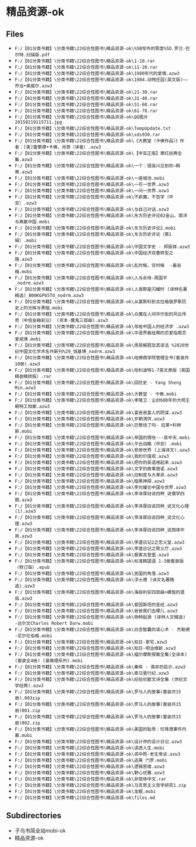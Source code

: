 # 精品资源-ok

## Files

- `F:/【01分类书籍】\分类书籍\22综合性图书\精品资源-ok\%5B写作的零度%5D.罗兰·巴尔特.扫描版.pdf`
- `F:/【01分类书籍】\分类书籍\22综合性图书\精品资源-ok\1-10.rar`
- `F:/【01分类书籍】\分类书籍\22综合性图书\精品资源-ok\11-20.rar`
- `F:/【01分类书籍】\分类书籍\22综合性图书\精品资源-ok\1980年代的爱情.azw3`
- `F:/【01分类书籍】\分类书籍\22综合性图书\精品资源-ok\1984.动物庄园(英文版)——乔治•奥威尔.azw3`
- `F:/【01分类书籍】\分类书籍\22综合性图书\精品资源-ok\21-30.rar`
- `F:/【01分类书籍】\分类书籍\22综合性图书\精品资源-ok\31-40.rar`
- `F:/【01分类书籍】\分类书籍\22综合性图书\精品资源-ok\51-60.rar`
- `F:/【01分类书籍】\分类书籍\22综合性图书\精品资源-ok\61-78.rar`
- `F:/【01分类书籍】\分类书籍\22综合性图书\精品资源-ok\QQ图片20150219115711.jpg`
- `F:/【01分类书籍】\分类书籍\22综合性图书\精品资源-ok\TempUpdate.txt`
- `F:/【01分类书籍】\分类书籍\22综合性图书\精品资源-ok\xds930.rar`
- `F:/【01分类书籍】\分类书籍\22综合性图书\精品资源-ok\《大教堂（卡佛作品）》作者：[美]雷蒙德•卡佛，肖铁（译者）.azw3`
- `F:/【01分类书籍】\分类书籍\22综合性图书\精品资源-ok\【中亚正版】萧红经典全集.azw3`
- `F:/【01分类书籍】\分类书籍\22综合性图书\精品资源-ok\一个：很高兴见到你—韩寒.azw3`
- `F:/【01分类书籍】\分类书籍\22综合性图书\精品资源-ok\一座城池.mobi`
- `F:/【01分类书籍】\分类书籍\22综合性图书\精品资源-ok\一花一世界.azw3`
- `F:/【01分类书籍】\分类书籍\22综合性图书\精品资源-ok\一问一世界.azw3`
- `F:/【01分类书籍】\分类书籍\22综合性图书\精品资源-ok\不疯魔，不哲学（中亚）.azw3`
- `F:/【01分类书籍】\分类书籍\22综合性图书\精品资源-ok\与自己对话.azw3`
- `F:/【01分类书籍】\分类书籍\22综合性图书\精品资源-ok\东方历史评论02金山、南洋与离散中国.mobi`
- `F:/【01分类书籍】\分类书籍\22综合性图书\精品资源-ok\东方历史评论2.mobi`
- `F:/【01分类书籍】\分类书籍\22综合性图书\精品资源-ok\东方历史评论（第1辑）.mobi`
- `F:/【01分类书籍】\分类书籍\22综合性图书\精品资源-ok\中国文学史 - 郑振铎.azw3`
- `F:/【01分类书籍】\分类书籍\22综合性图书\精品资源-ok\中国经济双重转型之路.azw3`
- `F:/【01分类书籍】\分类书籍\22综合性图书\精品资源-ok\乱时候，穷时候  -姜淑梅.mobi`
- `F:/【01分类书籍】\分类书籍\22综合性图书\精品资源-ok\人与永恒-周国平_nodrm.azw3`
- `F:/【01分类书籍】\分类书籍\22综合性图书\精品资源-ok\人类群星闪耀时 (译林名著精选)_B00KGP65TO_nodrm.azw3`
- `F:/【01分类书籍】\分类书籍\22综合性图书\精品资源-ok\从莫斯科到古拉格俄罗斯历史上的光辉与黑暗.mobi`
- `F:/【01分类书籍】\分类书籍\22综合性图书\精品资源-ok\众魔在人间华尔街的风云传奇（中信金融前沿） (资本·魔鬼三部曲).azw3`
- `F:/【01分类书籍】\分类书籍\22综合性图书\精品资源-ok\写给中国人的经济学 .azw3`
- `F:/【01分类书籍】\分类书籍\22综合性图书\精品资源-ok\华语界最经典的恋爱指南恋爱戒律.mobi`
- `F:/【01分类书籍】\分类书籍\22综合性图书\精品资源-ok\周易解题及其读法 %2820世纪中国文化学术名作新刊%29_钱基博_nodrm.azw3`
- `F:/【01分类书籍】\分类书籍\22综合性图书\精品资源-ok\哈佛商学院管理全书(套装共10册).azw3`
- `F:/【01分类书籍】\分类书籍\22综合性图书\精品资源-ok\哈利波特1-7英文原版（英国精装精排版）.rar`
- `F:/【01分类书籍】\分类书籍\22综合性图书\精品资源-ok\回纥史 - Yang Sheng Min.azw3`
- `F:/【01分类书籍】\分类书籍\22综合性图书\精品资源-ok\大教堂 - 卡佛.mobi`
- `F:/【01分类书籍】\分类书籍\22综合性图书\精品资源-ok\孝陵卫：尘封600年的大明王朝特工档案.azw3`
- `F:/【01分类书籍】\分类书籍\22综合性图书\精品资源-ok\富爸爸富人的阴谋.azw3`
- `F:/【01分类书籍】\分类书籍\22综合性图书\精品资源-ok\岁朝清供.azw3`
- `F:/【01分类书籍】\分类书籍\22综合性图书\精品资源-ok\巴黎烧了吗- 拉莱•科林斯.mobi`
- `F:/【01分类书籍】\分类书籍\22综合性图书\精品资源-ok\帝国的惆怅---易中天.mobi`
- `F:/【01分类书籍】\分类书籍\22综合性图书\精品资源-ok\平台战略（中亚）.mobi`
- `F:/【01分类书籍】\分类书籍\22综合性图书\精品资源-ok\悲惨世界 (上海译文).azw3`
- `F:/【01分类书籍】\分类书籍\22综合性图书\精品资源-ok\我的价值观.azw3`
- `F:/【01分类书籍】\分类书籍\22综合性图书\精品资源-ok\把你的英语用起来.azw3`
- `F:/【01分类书籍】\分类书籍\22综合性图书\精品资源-ok\文字的故事唐诺.azw3`
- `F:/【01分类书籍】\分类书籍\22综合性图书\精品资源-ok\旧制度与大革命.azw3`
- `F:/【01分类书籍】\分类书籍\22综合性图书\精品资源-ok\暗黑神探.azw3`
- `F:/【01分类书籍】\分类书籍\22综合性图书\精品资源-ok\李光耀论中国与世界.azw3`
- `F:/【01分类书籍】\分类书籍\22综合性图书\精品资源-ok\李泽厚旧说四种_说儒学四期.azw3`
- `F:/【01分类书籍】\分类书籍\22综合性图书\精品资源-ok\李泽厚旧说四种_说文化心理 (1).azw3`
- `F:/【01分类书籍】\分类书籍\22综合性图书\精品资源-ok\李泽厚旧说四种_说文化心理.azw3`
- `F:/【01分类书籍】\分类书籍\22综合性图书\精品资源-ok\李泽厚旧说四种_说西体中用.azw3`
- `F:/【01分类书籍】\分类书籍\22综合性图书\精品资源-ok\李逵日记2之忠义堂.azw3`
- `F:/【01分类书籍】\分类书籍\22综合性图书\精品资源-ok\李逵日记之聚义厅.azw3`
- `F:/【01分类书籍】\分类书籍\22综合性图书\精品资源-ok\极客古登堡.azw3`
- `F:/【01分类书籍】\分类书籍\22综合性图书\精品资源-ok\标准韩国语 1-3册套装版（修订版）.epub`
- `F:/【01分类书籍】\分类书籍\22综合性图书\精品资源-ok\民国的角落.azw3`
- `F:/【01分类书籍】\分类书籍\22综合性图书\精品资源-ok\浮士德 (译文名著精选).azw3`
- `F:/【01分类书籍】\分类书籍\22综合性图书\精品资源-ok\海伯利安四部曲+螺旋的遗孤.azw3`
- `F:/【01分类书籍】\分类书籍\22综合性图书\精品资源-ok\爱因斯坦的圣经.azw3`
- `F:/【01分类书籍】\分类书籍\22综合性图书\精品资源-ok\爸爸我们去哪儿.azw3`
- `F:/【01分类书籍】\分类书籍\22综合性图书\精品资源-ok\物种起源 (译林人文精选) -达尔文Charles Robert Darw.mobi`
- `F:/【01分类书籍】\分类书籍\22综合性图书\精品资源-ok\白宫智囊的读心术 - 杰勒德·尼尔伦伯格.mobi`
- `F:/【01分类书籍】\分类书籍\22综合性图书\精品资源-ok\知日-家宅.azw3`
- `F:/【01分类书籍】\分类书籍\22综合性图书\精品资源-ok\知日-明治维新.azw3`
- `F:/【01分类书籍】\分类书籍\22综合性图书\精品资源-ok\福尔摩斯探案全集(全译本)(套装全4册) (最推理系列).mobi`
- `F:/【01分类书籍】\分类书籍\22综合性图书\精品资源-ok\秦晖 - 南非的启示.azw3`
- `F:/【01分类书籍】\分类书籍\22综合性图书\精品资源-ok\索马里行纪.azw3`
- `F:/【01分类书籍】\分类书籍\22综合性图书\精品资源-ok\纪伯伦散文诗全集 (世纪文学经典).azw3`
- `F:/【01分类书籍】\分类书籍\22综合性图书\精品资源-ok\罗马人的故事(套装共15册).003zip`
- `F:/【01分类书籍】\分类书籍\22综合性图书\精品资源-ok\罗马人的故事(套装共15册)001.zip`
- `F:/【01分类书籍】\分类书籍\22综合性图书\精品资源-ok\罗马人的故事(套装共15册)002.zip`
- `F:/【01分类书籍】\分类书籍\22综合性图书\精品资源-ok\美国的耻辱：珍珠港事件内幕.mobi`
- `F:/【01分类书籍】\分类书籍\22综合性图书\精品资源-ok\设计师的设计日记.azw3`
- `F:/【01分类书籍】\分类书籍\22综合性图书\精品资源-ok\读透人生.mobi`
- `F:/【01分类书籍】\分类书籍\22综合性图书\精品资源-ok\资中筠-老生常谈.azw3`
- `F:/【01分类书籍】\分类书籍\22综合性图书\精品资源-ok\逃离 门罗.mobi`
- `F:/【01分类书籍】\分类书籍\22综合性图书\精品资源-ok\逻辑思维.azw3`
- `F:/【01分类书籍】\分类书籍\22综合性图书\精品资源-ok\野心优雅.azw3`
- `F:/【01分类书籍】\分类书籍\22综合性图书\精品资源-ok\非简体中文.rar`
- `F:/【01分类书籍】\分类书籍\22综合性图书\精品资源-ok\马克思主义哲学研究1.zip`
- `F:/【01分类书籍】\分类书籍\22综合性图书\精品资源-ok\龙眠.mobi`
- `F:/【01分类书籍】\分类书籍\22综合性图书\精品资源-ok\files.md`

## Subdirectories

- 子乌书简全站mobi-ok
- 精品资源-ok
